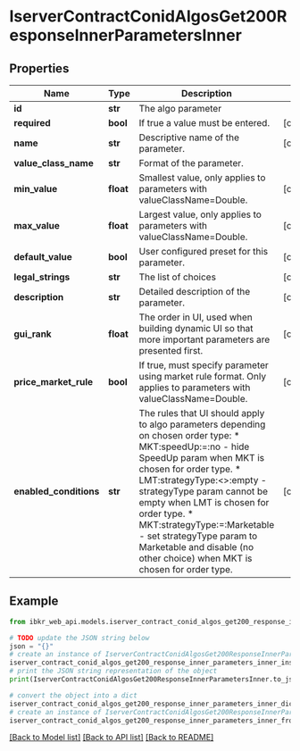 # IserverContractConidAlgosGet200ResponseInnerParametersInner


## Properties

Name | Type | Description | Notes
------------ | ------------- | ------------- | -------------
**id** | **str** | The algo parameter | 
**required** | **bool** | If true a value must be entered. | [optional] 
**name** | **str** | Descriptive name of the parameter. | [optional] 
**value_class_name** | **str** | Format of the parameter. | 
**min_value** | **float** | Smallest value, only applies to parameters with valueClassName&#x3D;Double. | [optional] 
**max_value** | **float** | Largest value, only applies to parameters with valueClassName&#x3D;Double. | [optional] 
**default_value** | **bool** | User configured preset for this parameter. | [optional] 
**legal_strings** | **str** | The list of choices | [optional] 
**description** | **str** | Detailed description of the parameter. | [optional] 
**gui_rank** | **float** | The order in UI, used when building dynamic UI so that more important parameters are presented first. | [optional] 
**price_market_rule** | **bool** | If true, must specify parameter using market rule format. Only applies to parameters with valueClassName&#x3D;Double. | [optional] 
**enabled_conditions** | **str** | The rules that UI should apply to algo parameters depending on chosen order type:  * MKT:speedUp:&#x3D;:no - hide SpeedUp param when MKT is chosen for order type.  * LMT:strategyType:&lt;&gt;:empty - strategyType param cannot be empty when LMT is chosen for order type.  * MKT:strategyType:&#x3D;:Marketable - set strategyType param to Marketable and disable (no other choice) when MKT is chosen for order type.  | [optional] 

## Example

```python
from ibkr_web_api.models.iserver_contract_conid_algos_get200_response_inner_parameters_inner import IserverContractConidAlgosGet200ResponseInnerParametersInner

# TODO update the JSON string below
json = "{}"
# create an instance of IserverContractConidAlgosGet200ResponseInnerParametersInner from a JSON string
iserver_contract_conid_algos_get200_response_inner_parameters_inner_instance = IserverContractConidAlgosGet200ResponseInnerParametersInner.from_json(json)
# print the JSON string representation of the object
print(IserverContractConidAlgosGet200ResponseInnerParametersInner.to_json())

# convert the object into a dict
iserver_contract_conid_algos_get200_response_inner_parameters_inner_dict = iserver_contract_conid_algos_get200_response_inner_parameters_inner_instance.to_dict()
# create an instance of IserverContractConidAlgosGet200ResponseInnerParametersInner from a dict
iserver_contract_conid_algos_get200_response_inner_parameters_inner_from_dict = IserverContractConidAlgosGet200ResponseInnerParametersInner.from_dict(iserver_contract_conid_algos_get200_response_inner_parameters_inner_dict)
```
[[Back to Model list]](../README.md#documentation-for-models) [[Back to API list]](../README.md#documentation-for-api-endpoints) [[Back to README]](../README.md)


